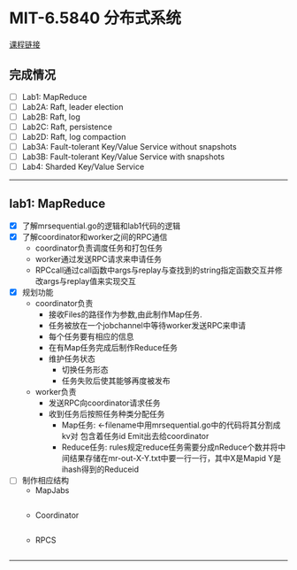 # MIT-6.5840 分布式系统

[课程链接](https://www.example.com)
## 完成情况
 - [ ] Lab1: MapReduce
 - [ ] Lab2A: Raft, leader election
 - [ ] Lab2B: Raft, log
 - [ ] Lab2C: Raft, persistence
 - [ ] Lab2D: Raft, log compaction
 - [ ] Lab3A: Fault-tolerant Key/Value Service without snapshots
 - [ ] Lab3B: Fault-tolerant Key/Value Service with snapshots
 - [ ] Lab4: Sharded Key/Value Service

---


## lab1: MapReduce

- [x] 了解mrsequential.go的逻辑和lab1代码的逻辑
- [x] 了解coordinator和worker之间的RPC通信
    - coordinator负责调度任务和打包任务 
    - worker通过发送RPC请求来申请任务
    - RPCcall通过call函数中args与replay与查找到的string指定函数交互并修改args与replay值来实现交互
- [x] 规划功能
    - coordinator负责
        - 接收Files的路径作为参数,由此制作Map任务.
        - 任务被放在一个jobchannel中等待worker发送RPC来申请
        - 每个任务要有相应的信息
        - 在有Map任务完成后制作Reduce任务
        - 维护任务状态
            - 切换任务形态
            - 任务失败后使其能够再度被发布
    - worker负责
        - 发送RPC向coordinator请求任务
        - 收到任务后按照任务种类分配任务
            - Map任务:
            <-filename中用mrsequential.go中的代码将其分割成kv对 包含着任务id Emit出去给coordinator
            - Reduce任务:
            rules规定reduce任务需要分成nReduce个数并将中间结果存储在mr-out-X-Y.txt中要一行一行，其中X是Mapid Y是ihash得到的Reduceid
- [ ] 制作相应结构
    - MapJabs 
    ```
    ```
    - Coordinator
    ```
    ```
    - RPCS
    ```
    ```
---
```
 

```




